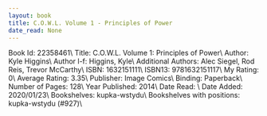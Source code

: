 ```yaml
---
layout: book
title: C.O.W.L. Volume 1 - Principles of Power
date_read: None
---
```


Book Id: 22358461\ 
Title: C.O.W.L. Volume 1: Principles of Power\ 
Author: Kyle Higgins\ 
Author l-f: Higgins, Kyle\ 
Additional Authors: Alec Siegel, Rod Reis, Trevor McCarthy\ 
ISBN: 1632151111\ 
ISBN13: 9781632151117\ 
My Rating: 0\ 
Average Rating: 3.35\ 
Publisher: Image Comics\ 
Binding: Paperback\ 
Number of Pages: 128\ 
Year Published: 2014\ 
Date Read: \ 
Date Added: 2020/01/23\ 
Bookshelves: kupka-wstydu\ 
Bookshelves with positions: kupka-wstydu (#927)\ 

